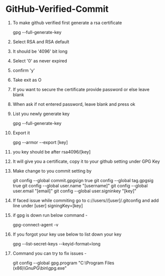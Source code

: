 # GitHub-Verified-Commit

1. To make github verified first generate a rsa certificate

    gpg --full-generate-key

2. Select RSA and RSA default

3. It should be '4096' bit long

4. Select '0' as never expired

5. confirm 'y' 

6. Take exit as O

7. If you want to secure the certificate provide password or else leave blank

8. When ask if not entered password, leave blank and press ok

9. List you newly generate key 

    gpg --full-generate-key

10. Export it 

    gpg --armor --export [key]

11. you key should be after rsa4096/[key]

12. It will give you a certificate, copy it to your github setting under GPG Key

13. Make change to you commit setting by 

    git config --global commit.gpgsign true
    git config --global tag.gpgsig true
    git config --global user.name "[username]"
    git config --global user.email "[email]"
    git config --global user.signinkey "[key]"


14. If faced issue while commiting go to c://users//[user]/.gitconfig and add line under [user]
    signingKey=[key]

15. if gpg is down run below command - 
    
    gpg-connect-agent -v

16. If you forgot your key use below to list down your key

    gpg --list-secret-keys --keyid-format=long

17. Command you can try to fix issues - 

    git config --global gpg.program "C:\Program Files (x86)\GnuPG\bin\gpg.exe"

